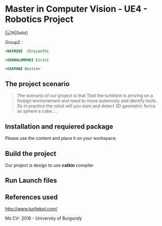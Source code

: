 # Master in Computer Vision - UE4 - Robotics Project

[![N|Solid](http://ed-spim.univ-fcomte.fr/download/ed-spim/image/logos/ub.jpg)]

Group2 :
 ```html
<KATRINI  Chrysanthi
```
```html
<CHARALAMPAKI Eirini
 ```
 ```html
<CASPANI Bastien
 ``` 

## The project scenario

> The scenario of our project is that Tbot the turtlebot is arriving on a foreign environement and need to move automosly and identify tools.
So in practice the robot will you slam and detect 3D geometric forms as sphere a cube
...
 

## Installation and requiered package
Please use the content and place it on  your workspace.

## Build the project 

Our project is design to use **catkin** compiler


## Run Launch files 



## References used

http://www.turtlebot.com/ 

 Ms CV- 2016 - University of Burgundy
 
